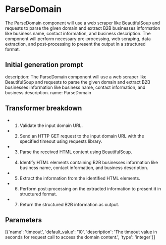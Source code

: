 
# ParseDomain

The ParseDomain component will use a web scraper like BeautifulSoup and requests to parse the given domain and extract B2B businesses information like business name, contact information, and business description. The component will perform necessary pre-processing, web scraping, data extraction, and post-processing to present the output in a structured format.

## Initial generation prompt
description: The ParseDomain component will use a web scraper like BeautifulSoup and
  requests to parse the given domain and extract B2B businesses information like business
  name, contact information, and business description.
name: ParseDomain


## Transformer breakdown
- 1. Validate the input domain URL.
- 2. Send an HTTP GET request to the input domain URL with the specified timeout using requests library.
- 3. Parse the received HTML content using BeautifulSoup.
- 4. Identify HTML elements containing B2B businesses information like business name, contact information, and business description.
- 5. Extract the information from the identified HTML elements.
- 6. Perform post-processing on the extracted information to present it in structured format.
- 7. Return the structured B2B information as output.

## Parameters
[{'name': 'timeout', 'default_value': '10', 'description': 'The timeout value in seconds for request call to access the domain content.', 'type': 'integer'}]

        